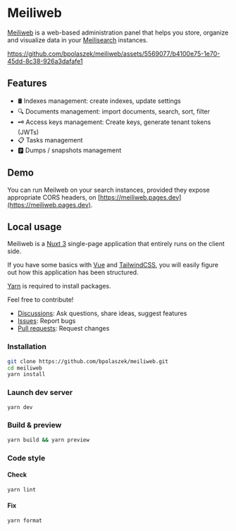 # Meiliweb

[Meiliweb](https://meiliweb.pages.dev) is a web-based administration panel
that helps you store, organize and visualize data in your [Meilisearch](https://meilisearch.com) instances.

https://github.com/bpolaszek/meiliweb/assets/5569077/b4100e75-1e70-45dd-8c38-926a3dafafe1

## Features

- 🛢️ Indexes management: create indexes, update settings
- 🔍 Documents management: import documents, search, sort, filter
- 🗝️ Access keys management: Create keys, generate tenant tokens (JWTs)
- 📋 Tasks management
- 🅿️ Dumps / snapshots management

## Demo

You can run Meilweb on your search instances, provided they expose appropriate CORS headers, on [https://meiliweb.pages.dev](https://meiliweb.pages.dev).

## Local usage

Meiliweb is a [Nuxt 3](https://nuxt.com/) single-page application that entirely runs on the client side.

If you have some basics with [Vue](https://vuejs.org/) and [TailwindCSS](https://tailwindcss.com/), you will easily
figure out how this application has been structured.

[Yarn](https://yarnpkg.com/) is required to install packages.

Feel free to contribute!

- [Discussions](https://github.com/bpolaszek/meiliweb/discussions): Ask questions, share ideas, suggest features
- [Issues](https://github.com/bpolaszek/meiliweb/issues): Report bugs
- [Pull requests](https://github.com/bpolaszek/meiliweb/pulls): Request changes

### Installation

```bash
git clone https://github.com/bpolaszek/meiliweb.git
cd meiliweb
yarn install
```

### Launch dev server

```bash
yarn dev
```

### Build & preview

```bash
yarn build && yarn preview
```

### Code style

#### Check

```bash
yarn lint
```

#### Fix

```bash
yarn format
```
